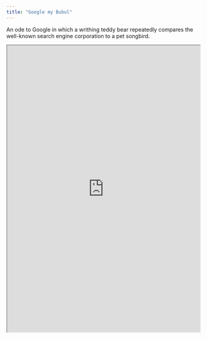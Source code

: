 ```yaml
---
title: "Google my Bubul"
---
```


An ode to Google in which a writhing teddy bear repeatedly compares the well-known search engine corporation to a pet songbird.

<iframe height="750" width="100%" src="https://ewelton.github.io/ktest/wiki.html#Google%20my%20Bubul"></iframe>
